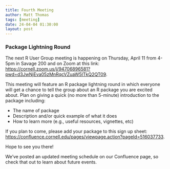 ```yaml
---
title: Fourth Meeting
author: Matt Thomas
tags: [meeting]
date: 24-04-04 01:30:00
layout: post
--- 
```


### Package Lightning Round

The next R User Group meeting is happening on Thursday, April 11 from 4-5pm in Savage 200 and on Zoom at this link: <https://cornell.zoom.us/j/94706896581?pwd=d3JwNjEva05zMnRqcVZuaW5ITkQ2QT09>.

This meeting will feature an R package lightning round in which everyone will get a chance to tell the group about an R package you are excited about. Plan on giving a quick (no more than 5-minute) introduction to the package including:

* The name of package
* Description and/or quick example of what it does
* How to learn more (e.g., useful resources, vignettes, etc)
 
If you plan to come, please add your package to this sign up sheet: <https://confluence.cornell.edu/pages/viewpage.action?pageId=516037733>.

Hope to see you there!

We’ve posted an updated meeting schedule on our Confluence page, so check that out to learn about future events.
